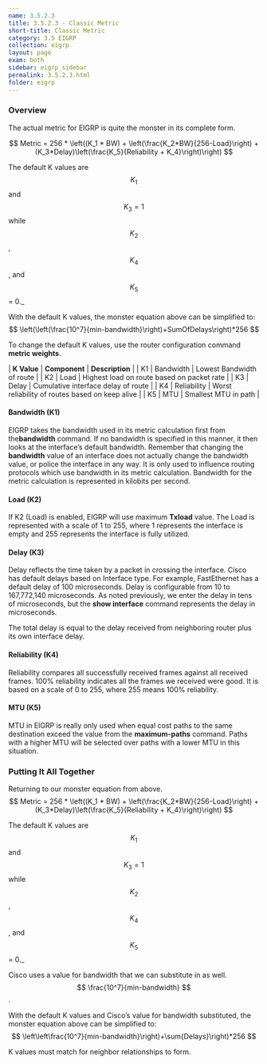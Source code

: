 ```yaml
---
name: 3.5.2.3
title: 3.5.2.3 - Classic Metric
short-title: Classic Metric
category: 3.5 EIGRP
collection: eigrp
layout: page
exam: both
sidebar: eigrp_sidebar
permalink: 3.5.2.3.html
folder: eigrp
---
```

### Overview
The actual metric for EIGRP is quite the monster in its complete form.

$$
Metric = 256 * \left((K_1 * BW) + \left(\frac{K_2*BW}{256-Load}\right) + (K_3*Delay)\left(\frac{K_5}{Reliability + K_4}\right)\right)
$$

The default K values are $$K_1$$ and $$K_3 = 1$$ while $$K_2$$, $$K_4$$, and $$K_5$$ = 0._

With the default K values, the monster equation above can be simplified to:
$$
\left(\left(\frac{10^7}{min-bandwidth}\right)+SumOfDelays\right)*256
$$

To change the default K values, use the router configuration command **metric weights**.

| **K Value** | **Component** | **Description** |
| K1 | Bandwidth | Lowest Bandwidth of route |
| K2 | Load | Highest load on route based on packet rate |
| K3 | Delay | Cumulative interface delay of route |
| K4 | Reliability | Worst reliability of routes based on keep alive |
| K5 | MTU | Smallest MTU in path |

#### Bandwidth (K1)
EIGRP takes the bandwidth used in its metric calculation first from the**bandwidth** command. If no bandwidth is specified in this manner, it then looks at the interface’s default bandwidth. Remember that changing the **bandwidth** value of an interface does not actually change the bandwidth value, or police the interface in any way. It is only used to influence routing protocols which use bandwidth in its metric calculation. Bandwidth for the metric calculation is represented in kilobits per second.

#### Load (K2)
If K2 (Load) is enabled, EIGRP will use maximum **Txload** value. The Load is represented with a scale of 1 to 255, where 1 represents the interface is empty and 255 represents the interface is fully utilized.

#### Delay (K3)
Delay reflects the time taken by a packet in crossing the interface. Cisco has default delays based on Interface type. For example, FastEthernet has a default delay of 100 microseconds. Delay is configurable from 10 to 167,772,140 microseconds. As noted previously, we enter the delay in tens of microseconds, but the **show interface** command represents the delay in microseconds.

The total delay is equal to the delay received from neighboring router plus its own interface delay.

#### Reliability (K4)
Reliability compares all successfully received frames against all received frames. 100% reliability indicates all the frames we received were good. It is based on a scale of 0 to 255, where 255 means 100% reliability.

#### MTU (K5)
MTU in EIGRP is really only used when equal cost paths to the same destination exceed the value from the **maximum-paths** command. Paths with a higher MTU will be selected over paths with a lower MTU in this situation.

### Putting It All Together
Returning to our monster equation from above.
$$
Metric = 256 * \left((K_1 * BW) + \left(\frac{K_2*BW}{256-Load}\right) + (K_3*Delay)\left(\frac{K_5}{Reliability + K_4}\right)\right)
$$

The default K values are $$K_1$$ and $$K_3 = 1$$ while $$K_2$$, $$K_4$$, and $$K_5$$ = 0._

Cisco uses a value for bandwidth that we can substitute in as well. $$ \frac{10^7}{min-bandwidth} $$.

With the default K values and Cisco’s value for bandwidth substituted, the monster equation above can be simplified to:
$$
\left\left\frac{10^7}{min-bandwidth}\right)+\sum{Delays}\right)*256
$$

K values must match for neighbor relationships to form.
